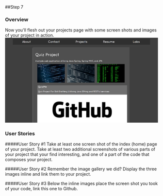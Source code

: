 ##Step 7
### Overview
Now you'll flesh out your projects page with some screen shots and images of your project in action.
![Projects image](projectImages.png)  
### User Stories
#####User Story #1
Take at least one screen shot of the index (home) page of your project. Take at least two additional screenshots of various parts of your project that your find interesting, and one of a part of the code that composes your project.

#####User Story #2
Remember the image gallery we did? Display the three images inline and link them to your project.

#####User Story #3
Below the inline images place the screen shot you took of your code, link this one to Github.
